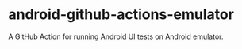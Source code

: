 # android-github-actions-emulator
A GitHub Action for running Android UI tests on Android emulator.
